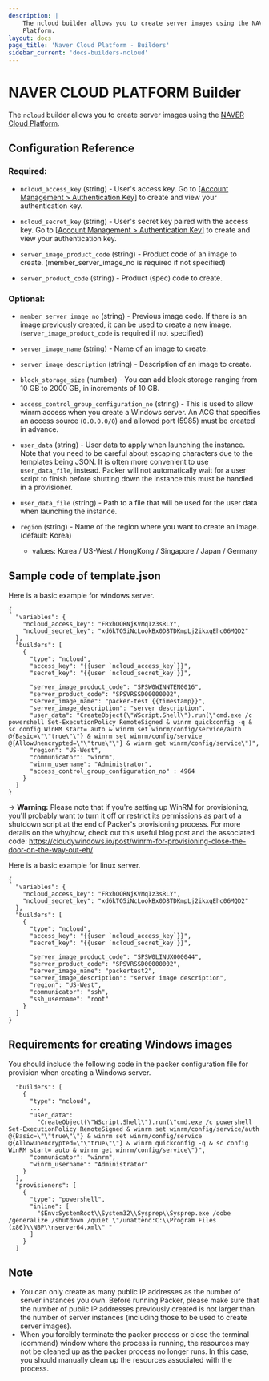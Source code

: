 ```yaml
---
description: |
    The ncloud builder allows you to create server images using the NAVER Cloud
    Platform.
layout: docs
page_title: 'Naver Cloud Platform - Builders'
sidebar_current: 'docs-builders-ncloud'
---
```


# NAVER CLOUD PLATFORM Builder

The `ncloud` builder allows you to create server images using the [NAVER Cloud
Platform](https://www.ncloud.com/).

## Configuration Reference

### Required:

-   `ncloud_access_key` (string) - User's access key. Go to [\[Account
    Management &gt; Authentication
    Key\]](https://www.ncloud.com/mypage/manage/authkey) to create and view
    your authentication key.

-   `ncloud_secret_key` (string) - User's secret key paired with the access
    key. Go to [\[Account Management &gt; Authentication
    Key\]](https://www.ncloud.com/mypage/manage/authkey) to create and view
    your authentication key.

-   `server_image_product_code` (string) - Product code of an image to create.
    (member\_server\_image\_no is required if not specified)

-   `server_product_code` (string) - Product (spec) code to create.

### Optional:

-   `member_server_image_no` (string) - Previous image code. If there is an
    image previously created, it can be used to create a new image.
    (`server_image_product_code` is required if not specified)

-   `server_image_name` (string) - Name of an image to create.

-   `server_image_description` (string) - Description of an image to create.

-   `block_storage_size` (number) - You can add block storage ranging from 10
    GB to 2000 GB, in increments of 10 GB.

-   `access_control_group_configuration_no` (string) - This is used to allow
    winrm access when you create a Windows server. An ACG that specifies an
    access source (`0.0.0.0/0`) and allowed port (5985) must be created in
    advance.

-   `user_data` (string) - User data to apply when launching the instance. Note
    that you need to be careful about escaping characters due to the templates
    being JSON. It is often more convenient to use `user_data_file`, instead.
    Packer will not automatically wait for a user script to finish before
    shutting down the instance this must be handled in a provisioner.

-   `user_data_file` (string) - Path to a file that will be used for the user
    data when launching the instance.

-   `region` (string) - Name of the region where you want to create an image.
    (default: Korea)
    -   values: Korea / US-West / HongKong / Singapore / Japan / Germany

## Sample code of template.json

Here is a basic example for windows server.

    {
      "variables": {
        "ncloud_access_key": "FRxhOQRNjKVMqIz3sRLY",
        "ncloud_secret_key": "xd6kTO5iNcLookBx0D8TDKmpLj2ikxqEhc06MQD2"
      },
      "builders": [
        {
          "type": "ncloud",
          "access_key": "{{user `ncloud_access_key`}}",
          "secret_key": "{{user `ncloud_secret_key`}}",

          "server_image_product_code": "SPSW0WINNTEN0016",
          "server_product_code": "SPSVRSSD00000002",
          "server_image_name": "packer-test {{timestamp}}",
          "server_image_description": "server description",
          "user_data": "CreateObject(\"WScript.Shell\").run(\"cmd.exe /c powershell Set-ExecutionPolicy RemoteSigned & winrm quickconfig -q & sc config WinRM start= auto & winrm set winrm/config/service/auth @{Basic=\"\"true\"\"} & winrm set winrm/config/service @{AllowUnencrypted=\"\"true\"\"} & winrm get winrm/config/service\")",
          "region": "US-West",
          "communicator": "winrm",
          "winrm_username": "Administrator",
          "access_control_group_configuration_no" : 4964
        }
      ]
    }

-> **Warning:** Please note that if you're setting up WinRM for provisioning, you'll probably want to turn it off or restrict its permissions as part of a shutdown script at the end of Packer's provisioning process. For more details on the why/how, check out this useful blog post and the associated code:
https://cloudywindows.io/post/winrm-for-provisioning-close-the-door-on-the-way-out-eh/

Here is a basic example for linux server.

    {
      "variables": {
        "ncloud_access_key": "FRxhOQRNjKVMqIz3sRLY",
        "ncloud_secret_key": "xd6kTO5iNcLookBx0D8TDKmpLj2ikxqEhc06MQD2"
      },
      "builders": [
        {
          "type": "ncloud",
          "access_key": "{{user `ncloud_access_key`}}",
          "secret_key": "{{user `ncloud_secret_key`}}",

          "server_image_product_code": "SPSW0LINUX000044",
          "server_product_code": "SPSVRSSD00000002",
          "server_image_name": "packertest2",
          "server_image_description": "server image description",
          "region": "US-West",
          "communicator": "ssh",
          "ssh_username": "root"
        }
      ]
    }

## Requirements for creating Windows images

You should include the following code in the packer configuration file for
provision when creating a Windows server.

      "builders": [
        {
          "type": "ncloud",
          ...
          "user_data":
            "CreateObject(\"WScript.Shell\").run(\"cmd.exe /c powershell Set-ExecutionPolicy RemoteSigned & winrm set winrm/config/service/auth @{Basic=\"\"true\"\"} & winrm set winrm/config/service @{AllowUnencrypted=\"\"true\"\"} & winrm quickconfig -q & sc config WinRM start= auto & winrm get winrm/config/service\")",
          "communicator": "winrm",
          "winrm_username": "Administrator"
        }
      ],
      "provisioners": [
        {
          "type": "powershell",
          "inline": [
            "$Env:SystemRoot\\System32\\Sysprep\\Sysprep.exe /oobe /generalize /shutdown /quiet \"/unattend:C:\\Program Files (x86)\\NBP\\nserver64.xml\" "
          ]
        }
      ]

## Note

-   You can only create as many public IP addresses as the number of server
    instances you own. Before running Packer, please make sure that the number
    of public IP addresses previously created is not larger than the number of
    server instances (including those to be used to create server images).
-   When you forcibly terminate the packer process or close the terminal
    (command) window where the process is running, the resources may not be
    cleaned up as the packer process no longer runs. In this case, you should
    manually clean up the resources associated with the process.
